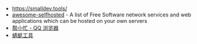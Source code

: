 - https://smalldev.tools/
- [awesome-selfhosted](https://github.com/awesome-selfhosted/awesome-selfhosted#automation) - A list of Free Software network services and web applications which can be hosted on your own servers
- [帮小忙 - QQ 浏览器](https://tool.browser.qq.com/)
- [蜻蜓工具](https://33tool.com/)
